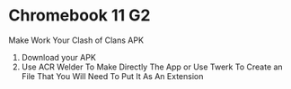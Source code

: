 # Chromebook 11 G2 
Make Work Your Clash of Clans APK




1. Download your APK
2. Use ACR Welder To Make Directly The App or Use Twerk To Create an File That You Will Need To Put It As An Extension 

